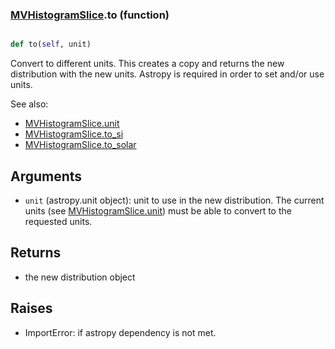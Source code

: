 ### [MVHistogramSlice](MVHistogramSlice.md).to (function)


```py

def to(self, unit)

```



Convert to different units.  This creates a copy and returns the
new distribution with the new units.  Astropy is required in order to
set and/or use units.

See also:

* [MVHistogramSlice.unit](MVHistogramSlice.unit.md)
* [MVHistogramSlice.to_si](MVHistogramSlice.to_si.md)
* [MVHistogramSlice.to_solar](MVHistogramSlice.to_solar.md)

Arguments
------------
* `unit` (astropy.unit object): unit to use in the new distribution.
    The current units (see [MVHistogramSlice.unit](MVHistogramSlice.unit.md)) must be able to
    convert to the requested units.

Returns
------------
* the new distribution object

Raises
-----------
* ImportError: if astropy dependency is not met.

